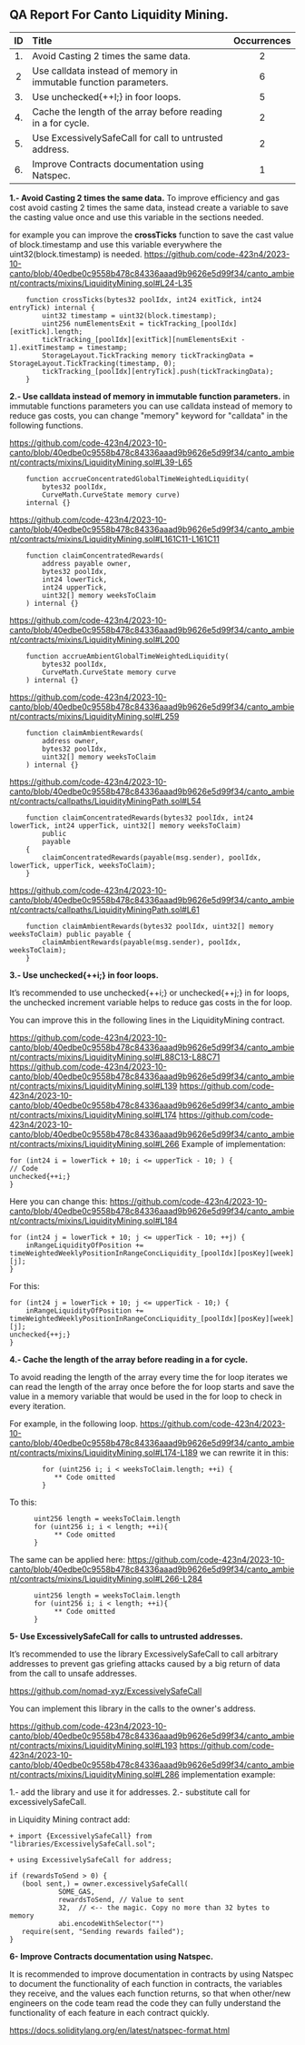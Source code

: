 ## QA Report For Canto Liquidity Mining. 

| ID  |   Title                                                     | Occurrences |
|:---:|:---                                                         | :---:       |
| 1.  | Avoid Casting 2 times the same data.                        | 2           |
| 2   | Use calldata instead of memory in immutable function parameters.      | 6           |
| 3.  | Use unchecked{++I;} in foor loops.                          | 5           |
| 4.  | Cache the length of the array before reading in a for cycle.| 2           |
| 5.  | Use ExcessivelySafeCall for call to untrusted address.      | 2           |
| 6.  | Improve Contracts documentation using Natspec.              | 1           |

**1.- Avoid Casting 2 times the same data.**
   To improve efficiency and gas cost avoid casting 2 times the same data, instead create a variable to save the casting value once and use this variable in the sections needed. 

for example you can improve the **crossTicks** function to save the cast value of block.timestamp and use this variable everywhere the uint32(block.timestamp) is needed.
https://github.com/code-423n4/2023-10-canto/blob/40edbe0c9558b478c84336aaad9b9626e5d99f34/canto_ambient/contracts/mixins/LiquidityMining.sol#L24-L35
```solidity
    function crossTicks(bytes32 poolIdx, int24 exitTick, int24 entryTick) internal {
        uint32 timestamp = uint32(block.timestamp);
        uint256 numElementsExit = tickTracking_[poolIdx][exitTick].length;
        tickTracking_[poolIdx][exitTick][numElementsExit - 1].exitTimestamp = timestamp;
        StorageLayout.TickTracking memory tickTrackingData = StorageLayout.TickTracking(timestamp, 0);
        tickTracking_[poolIdx][entryTick].push(tickTrackingData);
    }
```
**2.- Use calldata instead of memory in immutable function parameters.**
in immutable functions parameters you can use calldata instead of memory to reduce gas costs, you can change "memory" keyword for "calldata" in the following functions.

https://github.com/code-423n4/2023-10-canto/blob/40edbe0c9558b478c84336aaad9b9626e5d99f34/canto_ambient/contracts/mixins/LiquidityMining.sol#L39-L65
```solidity
    function accrueConcentratedGlobalTimeWeightedLiquidity(
        bytes32 poolIdx,
        CurveMath.CurveState memory curve) 
    internal {}
```
https://github.com/code-423n4/2023-10-canto/blob/40edbe0c9558b478c84336aaad9b9626e5d99f34/canto_ambient/contracts/mixins/LiquidityMining.sol#L161C11-L161C11
```solidity
    function claimConcentratedRewards(
        address payable owner,
        bytes32 poolIdx,
        int24 lowerTick,
        int24 upperTick,
        uint32[] memory weeksToClaim
    ) internal {}
```
https://github.com/code-423n4/2023-10-canto/blob/40edbe0c9558b478c84336aaad9b9626e5d99f34/canto_ambient/contracts/mixins/LiquidityMining.sol#L200
```solidity
    function accrueAmbientGlobalTimeWeightedLiquidity(
        bytes32 poolIdx,
        CurveMath.CurveState memory curve
    ) internal {}
```
https://github.com/code-423n4/2023-10-canto/blob/40edbe0c9558b478c84336aaad9b9626e5d99f34/canto_ambient/contracts/mixins/LiquidityMining.sol#L259
```solidity
    function claimAmbientRewards(
        address owner,
        bytes32 poolIdx,
        uint32[] memory weeksToClaim
    ) internal {}
```
https://github.com/code-423n4/2023-10-canto/blob/40edbe0c9558b478c84336aaad9b9626e5d99f34/canto_ambient/contracts/callpaths/LiquidityMiningPath.sol#L54
```solidity
    function claimConcentratedRewards(bytes32 poolIdx, int24 lowerTick, int24 upperTick, uint32[] memory weeksToClaim)
        public
        payable
    {
        claimConcentratedRewards(payable(msg.sender), poolIdx, lowerTick, upperTick, weeksToClaim);
    }
```
https://github.com/code-423n4/2023-10-canto/blob/40edbe0c9558b478c84336aaad9b9626e5d99f34/canto_ambient/contracts/callpaths/LiquidityMiningPath.sol#L61
```solidity
    function claimAmbientRewards(bytes32 poolIdx, uint32[] memory weeksToClaim) public payable {
        claimAmbientRewards(payable(msg.sender), poolIdx, weeksToClaim);
    }
```
**3.- Use unchecked{++i;} in foor loops.**

It’s recommended to use unchecked{++i;} or unchecked{++j;} in for loops, the unchecked increment variable helps to reduce gas costs in the for loop.

You can improve this in the following lines in the LiquidityMining contract.

https://github.com/code-423n4/2023-10-canto/blob/40edbe0c9558b478c84336aaad9b9626e5d99f34/canto_ambient/contracts/mixins/LiquidityMining.sol#L88C13-L88C71
https://github.com/code-423n4/2023-10-canto/blob/40edbe0c9558b478c84336aaad9b9626e5d99f34/canto_ambient/contracts/mixins/LiquidityMining.sol#L139
https://github.com/code-423n4/2023-10-canto/blob/40edbe0c9558b478c84336aaad9b9626e5d99f34/canto_ambient/contracts/mixins/LiquidityMining.sol#L174
https://github.com/code-423n4/2023-10-canto/blob/40edbe0c9558b478c84336aaad9b9626e5d99f34/canto_ambient/contracts/mixins/LiquidityMining.sol#L266
Example of implementation:

```solidity
for (int24 i = lowerTick + 10; i <= upperTick - 10; ) {
// Code
unchecked{++i;}
}
```
Here you can change this:
https://github.com/code-423n4/2023-10-canto/blob/40edbe0c9558b478c84336aaad9b9626e5d99f34/canto_ambient/contracts/mixins/LiquidityMining.sol#L184
```solidity
for (int24 j = lowerTick + 10; j <= upperTick - 10; ++j) {
    inRangeLiquidityOfPosition += timeWeightedWeeklyPositionInRangeConcLiquidity_[poolIdx][posKey][week][j];
}
```
For this:
```solidity
for (int24 j = lowerTick + 10; j <= upperTick - 10;) {
    inRangeLiquidityOfPosition += timeWeightedWeeklyPositionInRangeConcLiquidity_[poolIdx][posKey][week][j];
unchecked{++j;}
}
```

**4.- Cache the length of the array before reading in a for cycle.**

To avoid reading the length of the array every time the for loop iterates we can read the length of the array once before the for loop starts and save the value in a memory variable that would be used in the for loop to check in every iteration.

For example, in the following loop.
https://github.com/code-423n4/2023-10-canto/blob/40edbe0c9558b478c84336aaad9b9626e5d99f34/canto_ambient/contracts/mixins/LiquidityMining.sol#L174-L189
we can rewrite it in this:
```solidity
        for (uint256 i; i < weeksToClaim.length; ++i) {
           ** Code omitted
        }
```
To this:
```solidity
      uint256 length = weeksToClaim.length
      for (uint256 i; i < length; ++i){
           ** Code omitted
      }
```
The same can be applied here:
https://github.com/code-423n4/2023-10-canto/blob/40edbe0c9558b478c84336aaad9b9626e5d99f34/canto_ambient/contracts/mixins/LiquidityMining.sol#L266-L284
```solidity
      uint256 length = weeksToClaim.length
      for (uint256 i; i < length; ++i){
           ** Code omitted
      }
```
**5- Use ExcessivelySafeCall for calls to untrusted addresses.**

It’s recommended to use the library ExcessivelySafeCall to call arbitrary addresses to prevent gas griefing attacks caused by a big return of data from the call to unsafe addresses.

https://github.com/nomad-xyz/ExcessivelySafeCall

You can implement this library in the calls to the owner's address.

https://github.com/code-423n4/2023-10-canto/blob/40edbe0c9558b478c84336aaad9b9626e5d99f34/canto_ambient/contracts/mixins/LiquidityMining.sol#L193
https://github.com/code-423n4/2023-10-canto/blob/40edbe0c9558b478c84336aaad9b9626e5d99f34/canto_ambient/contracts/mixins/LiquidityMining.sol#L286
implementation example:

1.- add the library and use it for addresses.
2.- substitute call for excessivelySafeCall.

in Liquidity Mining contract add:
```solidity
+ import {ExcessivelySafeCall} from "libraries/ExcessivelySafeCall.sol";

+ using ExcessivelySafeCall for address;

if (rewardsToSend > 0) {
   (bool sent,) = owner.excessivelySafeCall(
            SOME_GAS,
            rewardsToSend, // Value to sent
            32,  // <-- the magic. Copy no more than 32 bytes to memory
            abi.encodeWithSelector("")
   require(sent, "Sending rewards failed");
}
```
**6- Improve Contracts documentation using Natspec.**

It is recommended to improve documentation in contracts by using Natspec to document the functionality of each function in contracts, the variables they receive, and the values each function returns, so that when other/new engineers on the code team read the code they can fully understand the functionality of each feature in each contract quickly.

https://docs.soliditylang.org/en/latest/natspec-format.html